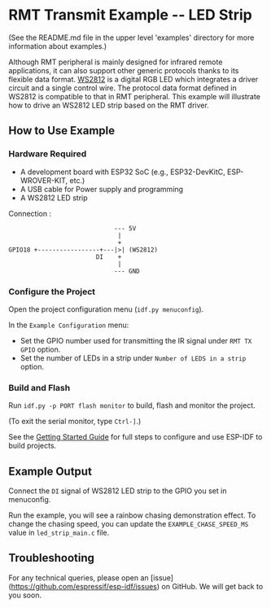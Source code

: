 # RMT Transmit Example -- LED Strip

(See the README.md file in the upper level 'examples' directory for more information about examples.)

Although RMT peripheral is mainly designed for infrared remote applications, it can also support other generic protocols thanks to its flexible data format. [WS2812](http://www.world-semi.com/Certifications/WS2812B.html) is a digital RGB LED which integrates a driver circuit and a single control wire. The protocol data format defined in WS2812 is compatible to that in RMT peripheral. This example will illustrate how to drive an WS2812 LED strip based on the RMT driver.

## How to Use Example

### Hardware Required

* A development board with ESP32 SoC (e.g., ESP32-DevKitC, ESP-WROVER-KIT, etc.)
* A USB cable for Power supply and programming
* A WS2812 LED strip

Connection :

```
                             --- 5V
                              |
                              +
GPIO18 +-----------------+---|>| (WS2812)
                        DI    +
                              |
                             --- GND
```

### Configure the Project

Open the project configuration menu (`idf.py menuconfig`). 

In the `Example Configuration` menu:

* Set the GPIO number used for transmitting the IR signal under `RMT TX GPIO` option.
* Set the number of LEDs in a strip under `Number of LEDS in a strip` option.

### Build and Flash

Run `idf.py -p PORT flash monitor` to build, flash and monitor the project.

(To exit the serial monitor, type ``Ctrl-]``.)

See the [Getting Started Guide](https://docs.espressif.com/projects/esp-idf/en/latest/get-started/index.html) for full steps to configure and use ESP-IDF to build projects.

## Example Output

Connect the `DI` signal of WS2812 LED strip to the GPIO you set in menuconfig.

Run the example, you will see a rainbow chasing demonstration effect. To change the chasing speed, you can update the `EXAMPLE_CHASE_SPEED_MS` value in `led_strip_main.c` file.

## Troubleshooting

For any technical queries, please open an [issue] (https://github.com/espressif/esp-idf/issues) on GitHub. We will get back to you soon.
